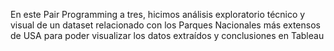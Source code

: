 En este Pair Programming a tres, hicimos análisis exploratorio técnico y visual de un dataset relacionado con los Parques Nacionales más extensos de USA para poder visualizar los datos extraídos y conclusiones en Tableau
